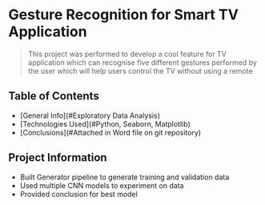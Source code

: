 # Gesture Recognition for Smart TV Application
> This project was performed to develop a cool feature for TV application which can recognise five different gestures performed by the user which will help users control the TV without using a remote

## Table of Contents
* [General Info](#Exploratory Data Analysis)
* [Technologies Used](#Python, Seaborn, Matplotlib)
* [Conclusions](#Attached in Word file on git repository)


## Project Information
- Built Generator pipeline to generate training and validation data
- Used multiple CNN models to experiment on data
- Provided conclusion for best model
